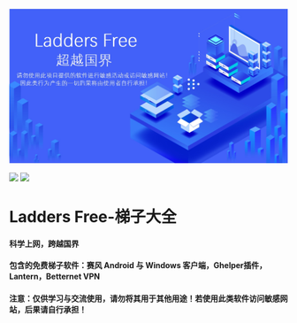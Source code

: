 <p align="center">
  <img src="https://raw.githubusercontent.com/JimHans/Ladders-Free/master/ladders.jpg">
  </p>
  <p align="left">
<img src="https://img.shields.io/badge/Version-143-red.svg?style=flat-square">
<img src="https://img.shields.io/badge/language-中文-green.svg?style=flat-square">
</p>

# Ladders Free-梯子大全
#### 科学上网，跨越国界
#### 包含的免费梯子软件：赛风 Android 与 Windows 客户端，Ghelper插件，Lantern，Betternet VPN
#### 注意：仅供学习与交流使用，请勿将其用于其他用途！若使用此类软件访问敏感网站，后果请自行承担！

